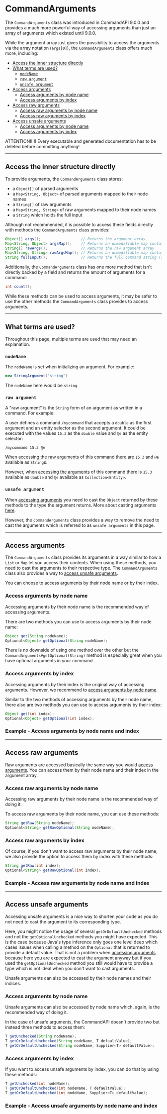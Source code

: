 # CommandArguments

The `CommandArguments` class was introduced in CommandAPI 9.0.0 and provides a much more powerful way of accessing arguments than just an array of arguments which existed until 9.0.0.

While the argument array just gives the possibility to access the arguments via the array notation (`args[0]`), the `CommandArguments` class offers much more, including:

- [Access the inner structure directly](#access-the-inner-structure-directly)
- [What terms are used?](#what-terms-are-used)
  - [`nodeName`](#nodename)
  - [`raw argument`](#raw-argument)
  - [`unsafe argument`](#unsafe-argument)
- [Access arguments](#access-arguments)
  - [Access arguments by node name](#access-arguments-by-node-name)
  - [Access arguments by index](#access-arguments-by-index)
- [Access raw arguments](#access-raw-arguments)
  - [Access raw arguments by node name](#access-raw-arguments-by-node-name)
  - [Access raw arguments by index](#access-raw-arguments-by-index)
- [Access unsafe arguments](#access-unsafe-arguments)
  - [Access arguments by node name](#access-arguments-by-node-name-1)
  - [Access arguments by index](#access-arguments-by-index-1)


ATTENTION!!!!! Every executable and generated documentation has to be deleted before committing anything!

-----

## Access the inner structure directly
To provide arguments, the `CommandArguments` class stores:
- a `Object[]` of parsed arguments
- a `Map<String, Object>` of parsed arguments mapped to their node names
- a `String[]` of raw arguments
- a `Map<String, String>` of raw arguments mapped to their node names
- a `String` which holds the full input

Although not recommended, it is possible to access these fields directly with methods the `CommandArguments` class provides:

```java
Object[] args();                  // Returns the argument array
Map<String, Object> argsMap();    // Returns an unmodifiable map containing the arguments mapped to their node names
String[] rawArgs();               // Returns the raw argument array
Map<String, String> rawArgsMap(); // Returns an unmodifiable map containing the raw arguments mapped to their node names
String fullInput();               // Returns the full command string (including the /)
```

Additionally, the `CommandArguments` class has one more method that isn't directly backed by a field and returns the amount of arguments for a command:

```java
int count();
```

While these methods can be used to access arguments, it may be safer to use the other methods the `CommandArguments` class provides to access arguments.

-----

## What terms are used?
Throughout this page, multiple terms are used that may need an explanation.

### `nodeName`
The `nodeName` is set when initializing an argument. For example:

```java
new StringArgument("string") 
```

The `nodeName` here would be `string`.

### `raw argument`
A "raw argument" is the `String` form of an argument as written in a command. For example:

A user defines a command `/mycommand` that accepts a `double` as the first argument and an entity selector as the second argument. It could be executed with the values `15.3` as the `double` value and `@e` as the entity selector:

```mccmd
/mycommand 15.3 @e
```

When [accessing the raw arguments](#access-raw-arguments) of this command there are `15.3` and `@e` available as `String`s.

However, when [accessing the arguments](#access-arguments) of this command there is `15.3` available as `double` and `@e` available as `Collection<Entity>`.

### `unsafe argument`
When [accessing arguments](#access-arguments) you need to cast the `Object` returned by these methods to the type the argument returns. More about casting arguments [here](./arguments.md#argument-casting).

However, the `CommandArguments` class provides a way to remove the need to cast the arguments which is referred to as `unsafe arguments` in this page.

-----

## Access arguments
The `CommandArguments` class provides its arguments in a way similar to how a `List` or `Map` let you access their contents. When using these methods, you need to cast the arguments to their respective type. The `CommandArguments` class also provides a way to [access unsafe arguments](#access-unsafe-arguments).

You can choose to access arguments by their node name or by their index.

### Access arguments by node name
Accessing arguments by their node name is the recommended way of accessing arguments.

There are two methods you can use to access arguments by their node name:

```java
Object get(String nodeName);
Optional<Object> getOptional(String nodeName);
```

There is no downside of using one method over the other but the `CommandArguments#getOptional(String)` method is especially great when you have optional arguments in your command.

### Access arguments by index
Accessing arguments by their index is the original way of accessing arguments. However, we recommend to [access arguments by node name](#access-arguments-by-node-name).

Similar to the two methods of accessing arguments by their node name, there also are two methods you can use to access arguments by their index:

```java
Object get(int index);
Optional<Object> getOptional(int index);
```

<div class="example">

### Example - Access arguments by node name and index

</div>

-----

## Access raw arguments
Raw arguments are accessed basically the same way you would [access arguments](#access-arguments). You can access them by their node name and their index in the argument array.

### Access raw arguments by node name
Accessing raw arguments by their node name is the recommended way of doing it.

To access raw arguments by their node name, you can use these methods:

```java
String getRaw(String nodeName);
Optional<String> getRawOptional(String nodeName);
```

### Access raw arguments by index
Of course, if you don't want to access raw arguments by their node name, we also provide the option to access them by index with these methods:

```java
String getRaw(int index);
Optional<String> getRawOptional(int index);
```

<div class="example">

### Example - Access raw arguments by node name and index

</div>

-----

## Access unsafe arguments
Accessing unsafe arguments is a nice way to shorten your code as you do not need to cast the argument to its corresponding type.

Here, you might notice the usage of several `getOrDefaultUnchecked` methods and not the `getOptionalUnchecked` methods you might have expected.
This is the case because Java's type inference only goes one level deep which cases issues when calling a method on the `Optional` that is returned to provide a default value.
That is not a problem when [accessing arguments](#access-arguments) because here you are expected to cast the argument anyway but if you used the `getOptionalUnchecked` method you still would have to provide a type which is not ideal when you don't want to cast arguments.

Unsafe arguments can also be accessed by their node names and their indices.

### Access arguments by node name
Unsafe arguments can also be accessed by node name which, again, is the recommended way of doing it.

In the case of unsafe arguments, the CommandAPI doesn't provide two but instead three methods to access them:

```java
T getUnchecked(String nodeName);
T getOrDefaultUnchecked(String nodeName, T defaultValue);
T getOrDefaultUnchecked(String nodeName, Supplier<T> defaultValue);
```

### Access arguments by index
If you want to access unsafe arguments by index, you can do that by using these methods:

```java
T getUnchecked(int nodeName);
T getOrDefaultUnchecked(int nodeName, T defaultValue);
T getOrDefaultUnchecked(int nodeName, Supplier<T> defaultValue);
```

<div class="example">

### Example - Access unsafe arguments by node name and index

</div>

